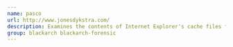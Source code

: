 ```yaml
---
name: pasco
url: http://www.jonesdykstra.com/
description: Examines the contents of Internet Explorer's cache files for forensic purposes URL : http://www.
group: blackarch blackarch-forensic
---
```

